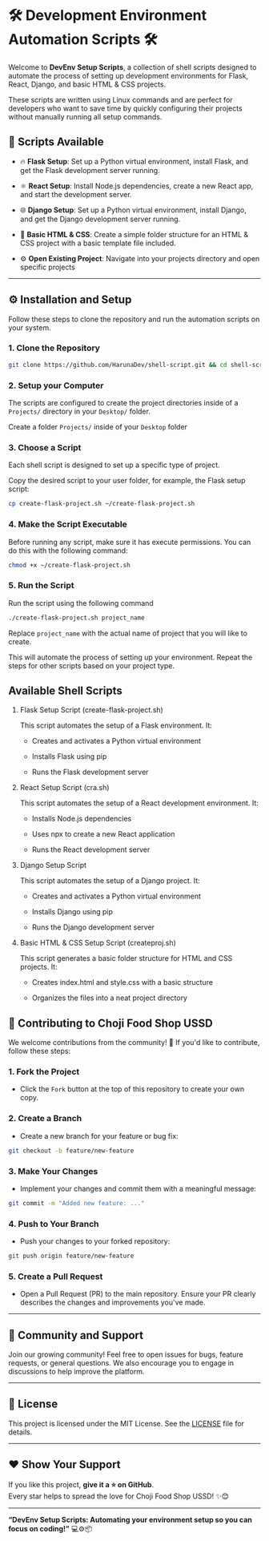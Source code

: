 # 🛠️ Development Environment Automation Scripts 🛠️

Welcome to **DevEnv Setup Scripts**, a collection of shell scripts designed to automate the process of setting up development environments for Flask, React, Django, and basic HTML & CSS projects.
  
These scripts are written using Linux commands and are perfect for developers who want to save time by quickly configuring their projects without manually running all setup commands.

## 📜 Scripts Available

- 🔥 **Flask Setup**: Set up a Python virtual environment, install Flask, and get the Flask development server running.

- ⚛️ **React Setup**: Install Node.js dependencies, create a new React app, and start the development server.

- 🌐 **Django Setup**: Set up a Python virtual environment, install Django, and get the Django development server running.

- 🎨 **Basic HTML & CSS**: Create a simple folder structure for an HTML & CSS project with a basic template file included.

- ⚙️ **Open Existing Project**: Navigate into your projects directory and open specific projects

---

## ⚙️ Installation and Setup

Follow these steps to clone the repository and run the automation scripts on your system.

### 1. Clone the Repository

```bash
git clone https://github.com/HarunaDev/shell-script.git && cd shell-script
```

### 2. Setup your Computer

The scripts are configured to create the project directories inside of a `Projects/` directory in your `Desktop/` folder.

Create a folder `Projects/` inside of your `Desktop` folder

### 3. Choose a Script

Each shell script is designed to set up a specific type of project.

Copy the desired script to your user folder, for example, the Flask setup script:

```bash
cp create-flask-project.sh ~/create-flask-project.sh
```

### 4. Make the Script Executable

Before running any script, make sure it has execute permissions. You can do this with the following command:

```bash
chmod +x ~/create-flask-project.sh
```

### 5. Run the Script

Run the script using the following command

```bash
./create-flask-project.sh project_name
```

Replace `project_name` with the actual name of project that you will like to create.

This will automate the process of setting up your environment. Repeat the steps for other scripts based on your project type.

## Available Shell Scripts

1. Flask Setup Script (create-flask-project.sh)

    This script automates the setup of a Flask environment. It:

    - Creates and activates a Python virtual environment

    - Installs Flask using pip

    - Runs the Flask development server

2. React Setup Script (cra.sh)

    This script automates the setup of a React development environment. It:

    - Installs Node.js dependencies

    - Uses npx to create a new React application

    - Runs the React development server

3. Django Setup Script

    This script automates the setup of a Django project. It:

    - Creates and activates a Python virtual environment

    - Installs Django using pip

    - Runs the Django development server

4. Basic HTML & CSS Setup Script (createproj.sh)

    This script generates a basic folder structure for HTML and CSS projects. It:

    - Creates index.html and style.css with a basic structure

    - Organizes the files into a neat project directory

## 🖖 Contributing to Choji Food Shop USSD

We welcome contributions from the community! 🎉 If you'd like to contribute, follow these steps:

### 1. Fork the Project

- Click the `Fork` button at the top of this repository to create your own copy.

### 2. Create a Branch

- Create a new branch for your feature or bug fix:

```bash
git checkout -b feature/new-feature
```

### 3. Make Your Changes

- Implement your changes and commit them with a meaningful message:

```bash
git commit -m "Added new feature: ..."
```

### 4. Push to Your Branch

- Push your changes to your forked repository:

```bash
git push origin feature/new-feature
```

### 5. Create a Pull Request

- Open a Pull Request (PR) to the main repository. Ensure your PR clearly describes the changes and improvements you've made.

---

## 🙌 Community and Support

Join our growing community! Feel free to open issues for bugs, feature requests, or general questions. We also encourage you to engage in discussions to help improve the platform.

---

## 📜 License

This project is licensed under the MIT License. See the [LICENSE](LICENSE) file for details.

---

## ❤️ Show Your Support

If you like this project, **give it a ⭐ on GitHub**.  
Every star helps to spread the love for Choji Food Shop USSD! ✨😊

---

**“DevEnv Setup Scripts: Automating your environment setup so you can focus on coding!”** 💻⚙️📦